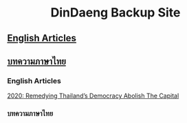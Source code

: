 <h1 align="center"> DinDaeng Backup Site </h1>

## [English Articles](https://github.com/DinDaeng-Backup/DinDaeng-Backup/blob/main/index.md#english-articles-1)

## [บทความภาษาไทย](https://github.com/DinDaeng-Backup/DinDaeng-Backup/blob/main/index.md#%E0%B8%9A%E0%B8%97%E0%B8%84%E0%B8%A7%E0%B8%B2%E0%B8%A1%E0%B8%A0%E0%B8%B2%E0%B8%A9%E0%B8%B2%E0%B9%84%E0%B8%97%E0%B8%A2-1)


### English Articles
<!-- English Starts -->
[2020: Remedying Thailand’s Democracy ](https://github.com/DinDaeng-Backup/DinDaeng-Backup/blob/main/English%20Articles/2020%20Remedying%20Thailands%20Democracy.md)[Abolish The Capital](https://github.com/DinDaeng-Backup/DinDaeng-Backup/blob/main/English%20Articles/Abolish%20The%20Capital.md)
<!-- English Ends -->
### บทความภาษาไทย
<!-- Thai Starts -->

<!-- Thai Ends -->



